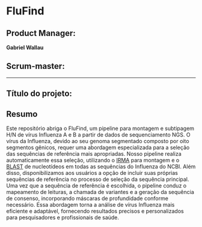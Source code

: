 # FluFind

## Product Manager:
**Gabriel Wallau**

## Scrum-master:
****

## Título do projeto:


## Resumo
Este repositório abriga o FluFind, um pipeline para montagem e subtipagem H/N de vírus Influenza A e B a partir de dados de sequenciamento NGS. O vírus da Influenza, devido ao seu genoma segmentado composto por oito segmentos gênicos, requer uma abordagem especializada para a seleção das sequências de referência mais apropriadas. Nosso pipeline realiza automaticamente essa seleção, utilizando o [IRMA](https://wonder.cdc.gov/amd/flu/irma/) para montagem e o [BLAST](https://blast.ncbi.nlm.nih.gov/Blast.cgi) de nucleotídeos em todas as sequências do Influenza do NCBI. Além disso, disponibilizamos aos usuários a opção de incluir suas próprias sequências de referência no processo de seleção da sequência principal. Uma vez que a sequência de referência é escolhida, o pipeline conduz o mapeamento de leituras, a chamada de variantes e a geração da sequência de consenso, incorporando máscaras de profundidade conforme necessário. Essa abordagem torna a análise de vírus Influenza mais eficiente e adaptável, fornecendo resultados precisos e personalizados para pesquisadores e profissionais de saúde.
